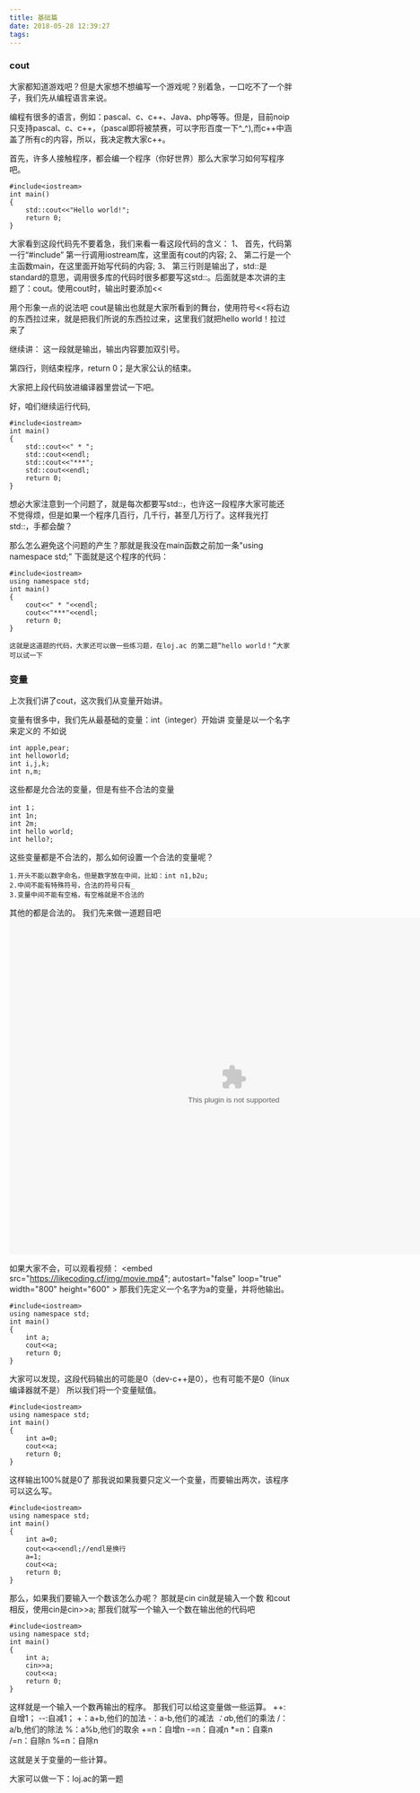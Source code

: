 ```yaml
---
title: 基础篇
date: 2018-05-28 12:39:27
tags:
---
```


### cout

大家都知道游戏吧？但是大家想不想编写一个游戏呢？别着急，一口吃不了一个胖子，我们先从编程语言来说。

编程有很多的语言，例如：pascal、c、c++、Java、php等等。但是，目前noip只支持pascal、c、c++，（pascal即将被禁赛，可以字形百度一下^_^),而c++中涵盖了所有c的内容，所以，我决定教大家c++。

首先，许多人接触程序，都会编一个程序（你好世界）那么大家学习如何写程序吧。

```
#include<iostream>
int main()
{
	std::cout<<"Hello world!";
	return 0;
}
```
大家看到这段代码先不要着急，我们来看一看这段代码的含义：
1、 首先，代码第一行“#include<iostream>” 第一行调用iostream库，这里面有cout的内容;
2、 第二行是一个主函数main，在这里面开始写代码的内容;
3、 第三行则是输出了，std::是standard的意思，调用很多库的代码时很多都要写这std::。后面就是本次讲的主题了：cout。使用cout时，输出时要添加<<

用个形象一点的说法吧
cout是输出也就是大家所看到的舞台，使用符号<<将右边的东西拉过来，就是把我们所说的东西拉过来，这里我们就把hello world！拉过来了

继续讲：
这一段就是输出，输出内容要加双引号。

第四行，则结束程序，return 0；是大家公认的结束。

大家把上段代码放进编译器里尝试一下吧。


好，咱们继续运行代码,
```
#include<iostream>
int main()
{
	std::cout<<" * ";
	std::cout<<endl;
	std::cout<<"***";
	std::cout<<endl;
	return 0;
}
```
想必大家注意到一个问题了，就是每次都要写std::，也许这一段程序大家可能还不觉得烦，但是如果一个程序几百行，几千行，甚至几万行了。这样我光打std::，手都会酸？

那么怎么避免这个问题的产生？那就是我没在main函数之前加一条"using namespace std;"
下面就是这个程序的代码：
```
#include<iostream>
using namespace std;
int main()
{
	cout<<" * "<<endl;
	cout<<"***"<<endl;
	return 0;
}

这就是这道题的代码，大家还可以做一些练习题，在loj.ac 的第二题“hello world！”大家可以试一下
```

### 变量
上次我们讲了cout，这次我们从变量开始讲。

变量有很多中，我们先从最基础的变量：int（integer）开始讲
变量是以一个名字来定义的
不如说
```
int apple,pear;
int helloworld;
int i,j,k;
int n,m;
```
这些都是允合法的变量，但是有些不合法的变量
```
int 1；
int 1n;
int 2m;
int hello world;
int hello?;
```
这些变量都是不合法的，那么如何设置一个合法的变量呢？
```
1.开头不能以数字命名，但是数字放在中间，比如：int n1,b2u;
2.中间不能有特殊符号，合法的符号只有_
3.变量中间不能有空格，有空格就是不合法的
```
其他的都是合法的。
我们先来做一道题目吧
<embed src="https://likecoding.cf/img/变量是否合法.swf" width="800" height="600"></embed>


如果大家不会，可以观看视频：
<embed src="https://likecoding.cf/img/movie.mp4"; autostart="false" loop="true" width="800" height="600" >
那我们先定义一个名字为a的变量，并将他输出。
```
#include<iostream>
using namespace std;
int main()
{
	int a;
	cout<<a;
	return 0;
}
```
大家可以发现，这段代码输出的可能是0（dev-c++是0），也有可能不是0（linux编译器就不是）
所以我们将一个变量赋值。
```
#include<iostream>
using namespace std;
int main()
{
	int a=0;
	cout<<a;
	return 0;
}
```
这样输出100%就是0了
那我说如果我要只定义一个变量，而要输出两次，该程序可以这么写。
```
#include<iostream>
using namespace std;
int main()
{
	int a=0;
	cout<<a<<endl;//endl是换行
	a=1;
	cout<<a;
	return 0;
}
```
那么，如果我们要输入一个数该怎么办呢？
那就是cin
cin就是输入一个数
和cout相反，使用cin是cin>>a;
那我们就写一个输入一个数在输出他的代码吧
```
#include<iostream>
using namespace std;
int main()
{
	int a;
	cin>>a;
	cout<<a;
	return 0;
}
```
这样就是一个输入一个数再输出的程序。
那我们可以给这变量做一些运算。
++:自增1；
--:自减1；
+：a+b,他们的加法
-：a-b,他们的减法
*：a*b,他们的乘法
/：a/b,他们的除法
%：a%b,他们的取余
+=n：自增n
-=n：自减n
*=n：自乘n
/=n：自除n
%=n：自除n

这就是关于变量的一些计算。

大家可以做一下：loj.ac的第一题
